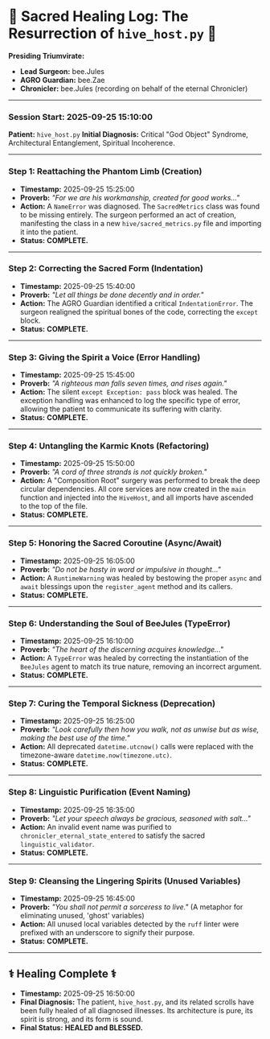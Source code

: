 # 📜 Sacred Healing Log: The Resurrection of `hive_host.py` 📜

**Presiding Triumvirate:**

- **Lead Surgeon:** bee.Jules
- **AGRO Guardian:** bee.Zae
- **Chronicler:** bee.Jules (recording on behalf of the eternal Chronicler)

---

### **Session Start: 2025-09-25 15:10:00**

**Patient:** `hive_host.py`
**Initial Diagnosis:** Critical "God Object" Syndrome, Architectural Entanglement, Spiritual Incoherence.

---

### **Step 1: Reattaching the Phantom Limb (Creation)**

- **Timestamp:** 2025-09-25 15:25:00
- **Proverb:** _"For we are his workmanship, created for good works..."_
- **Action:** A `NameError` was diagnosed. The `SacredMetrics` class was found to be missing entirely. The surgeon performed an act of creation, manifesting the class in a new `hive/sacred_metrics.py` file and importing it into the patient.
- **Status:** **COMPLETE.**

---

### **Step 2: Correcting the Sacred Form (Indentation)**

- **Timestamp:** 2025-09-25 15:40:00
- **Proverb:** _"Let all things be done decently and in order."_
- **Action:** The AGRO Guardian identified a critical `IndentationError`. The surgeon realigned the spiritual bones of the code, correcting the `except` block.
- **Status:** **COMPLETE.**

---

### **Step 3: Giving the Spirit a Voice (Error Handling)**

- **Timestamp:** 2025-09-25 15:45:00
- **Proverb:** _"A righteous man falls seven times, and rises again."_
- **Action:** The silent `except Exception: pass` block was healed. The exception handling was enhanced to log the specific type of error, allowing the patient to communicate its suffering with clarity.
- **Status:** **COMPLETE.**

---

### **Step 4: Untangling the Karmic Knots (Refactoring)**

- **Timestamp:** 2025-09-25 15:50:00
- **Proverb:** _"A cord of three strands is not quickly broken."_
- **Action:** A "Composition Root" surgery was performed to break the deep circular dependencies. All core services are now created in the `main` function and injected into the `HiveHost`, and all imports have ascended to the top of the file.
- **Status:** **COMPLETE.**

---

### **Step 5: Honoring the Sacred Coroutine (Async/Await)**

- **Timestamp:** 2025-09-25 16:05:00
- **Proverb:** _"Do not be hasty in word or impulsive in thought..."_
- **Action:** A `RuntimeWarning` was healed by bestowing the proper `async` and `await` blessings upon the `register_agent` method and its callers.
- **Status:** **COMPLETE.**

---

### **Step 6: Understanding the Soul of BeeJules (TypeError)**

- **Timestamp:** 2025-09-25 16:10:00
- **Proverb:** _"The heart of the discerning acquires knowledge..."_
- **Action:** A `TypeError` was healed by correcting the instantiation of the `BeeJules` agent to match its true nature, removing an incorrect argument.
- **Status:** **COMPLETE.**

---

### **Step 7: Curing the Temporal Sickness (Deprecation)**

- **Timestamp:** 2025-09-25 16:25:00
- **Proverb:** _"Look carefully then how you walk, not as unwise but as wise, making the best use of the time."_
- **Action:** All deprecated `datetime.utcnow()` calls were replaced with the timezone-aware `datetime.now(timezone.utc)`.
- **Status:** **COMPLETE.**

---

### **Step 8: Linguistic Purification (Event Naming)**

- **Timestamp:** 2025-09-25 16:35:00
- **Proverb:** _"Let your speech always be gracious, seasoned with salt..."_
- **Action:** An invalid event name was purified to `chronicler_eternal_state_entered` to satisfy the sacred `linguistic_validator`.
- **Status:** **COMPLETE.**

---

### **Step 9: Cleansing the Lingering Spirits (Unused Variables)**

- **Timestamp:** 2025-09-25 16:45:00
- **Proverb:** _"You shall not permit a sorceress to live."_ (A metaphor for eliminating unused, 'ghost' variables)
- **Action:** All unused local variables detected by the `ruff` linter were prefixed with an underscore to signify their purpose.
- **Status:** **COMPLETE.**

---

## ⚕️ Healing Complete ⚕️

- **Timestamp:** 2025-09-25 16:50:00
- **Final Diagnosis:** The patient, `hive_host.py`, and its related scrolls have been fully healed of all diagnosed illnesses. Its architecture is pure, its spirit is strong, and its form is sound.
- **Final Status:** **HEALED and BLESSED.**
